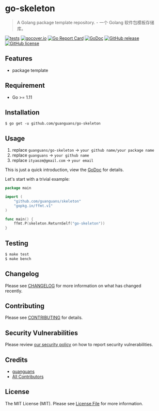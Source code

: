 # go-skeleton

> A Golang package template repository. - 一个 Golang 软件包模板存储库。

[![tests](https://github.com/guanguans/go-skeleton/workflows/tests/badge.svg)](https://github.com/guanguans/go-skeleton/actions)
[![gocover.io](https://gocover.io/_badge/github.com/guanguans/go-skeleton)](https://gocover.io/github.com/guanguans/go-skeleton)
[![Go Report Card](https://goreportcard.com/badge/github.com/guanguans/go-skeleton)](https://goreportcard.com/report/github.com/guanguans/go-skeleton)
[![GoDoc](https://godoc.org/github.com/guanguans/go-skeleton?status.svg)](https://godoc.org/github.com/guanguans/go-skeleton)
[![GitHub release](https://img.shields.io/github/tag/guanguans/go-skeleton.svg)](https://github.com/guanguans/go-skeleton/releases)
[![GitHub license](https://img.shields.io/github/license/guanguans/go-skeleton.svg)](https://github.com/guanguans/go-skeleton/blob/master/LICENSE)

## Features

* package template

## Requirement

* Go >= 1.11

## Installation

``` shell script
$ go get -u github.com/guanguans/go-skeleton
```

## Usage

1. replace `guanguans/go-skeleton` -> `your github name/your package name`
2. replace `guanguans` -> `your github name`
2. replace `ityaozm@gmail.com` -> `your email`

This is just a quick introduction, view the [GoDoc](https://godoc.org/github.com/guanguans/go-skeleton) for details.

Let's start with a trivial example:

``` go
package main

import (
	"github.com/guanguans/skeleton"
	"gopkg.in/ffmt.v1"
)

func main() {
	ffmt.P(skeleton.ReturnSelf("go-skeleton"))
}
```

## Testing

``` bash
$ make test
$ make bench
```

## Changelog

Please see [CHANGELOG](CHANGELOG.md) for more information on what has changed recently.

## Contributing

Please see [CONTRIBUTING](.github/CONTRIBUTING.md) for details.

## Security Vulnerabilities

Please review [our security policy](../../security/policy) on how to report security vulnerabilities.

## Credits

* [guanguans](https://github.com/guanguans)
* [All Contributors](../../contributors)

## License

The MIT License (MIT). Please see [License File](LICENSE) for more information.
